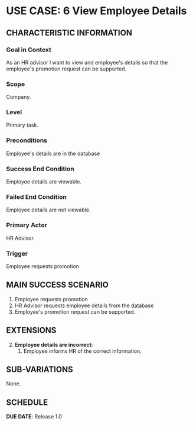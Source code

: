 # USE CASE: 6 View Employee Details

## CHARACTERISTIC INFORMATION

### Goal in Context

As an HR advisor I want to view and employee's details so that the employee's promotion request can be supported.

### Scope

Company.

### Level

Primary task.

### Preconditions

Employee's details are in the database

### Success End Condition

Employee details are viewable.

### Failed End Condition

Employee details are not viewable.

### Primary Actor

HR Advisor.

### Trigger

Employee requests promotion

## MAIN SUCCESS SCENARIO

1. Employee requests promotion
2. HR Advisor requests employee details from the database
3. Employee's promotion request can be supported.

## EXTENSIONS

2. **Employee details are incorrect**:
    1. Employee informs HR of the correct information.

## SUB-VARIATIONS

None.

## SCHEDULE

**DUE DATE**: Release 1.0